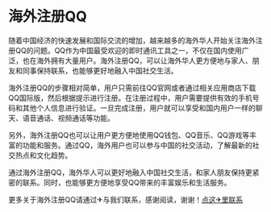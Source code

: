 # 海外注册QQ

随着中国经济的快速发展和国际交流的增加，越来越多的海外华人开始关注海外注册QQ的问题。QQ作为中国最受欢迎的即时通讯工具之一，不仅在国内使用广泛，也在海外拥有大量用户。海外注册QQ，可以让海外华人更方便地与家人、朋友和同事保持联系，也能够更好地融入中国社交生活。

海外注册QQ的步骤相对简单，用户只需前往QQ官网或者通过相关应用商店下载QQ国际版，然后根据提示进行注册。在注册过程中，用户需要提供有效的手机号码和其他个人信息进行验证。一旦完成注册，用户就可以享受和国内用户一样的聊天、语音通话、视频通话等功能。

另外，海外注册QQ也可以让用户更方便地使用QQ钱包、QQ音乐、QQ游戏等丰富的功能和服务。通过QQ，海外用户也可以参与中国的社交活动，了解最新的社交热点和文化趋势。

通过海外注册QQ，海外华人可以更好地融入中国社交生活，和家人朋友保持更紧密的联系。同时，也能够更方便地享受QQ带来的丰富娱乐和生活服务。

更多关于海外注册QQ请通过✈与我们联系，感谢阅读，谢谢！[点这✈里联系](https://www.k02.cc)